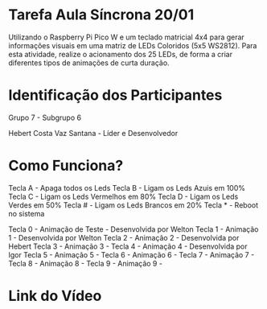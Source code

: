 # Tarefa Aula Síncrona 20/01

Utilizando o Raspberry Pi Pico W e um teclado matricial 4x4 para gerar informações visuais em uma matriz de LEDs Coloridos (5x5 WS2812). Para esta atividade, realize o acionamento dos 25 LEDs, de forma a criar diferentes tipos de animações de curta duração.

# Identificação dos Participantes

Grupo 7 - Subgrupo 6

Hebert Costa Vaz Santana - Líder e Desenvolvedor

# Como Funciona?

Tecla A - Apaga todos os Leds
Tecla B - Ligam os Leds Azuis em 100%
Tecla C - Ligam os Leds Vermelhos em 80%
Tecla D - Ligam os Leds Verdes em 50%
Tecla # - Ligam os Leds Brancos em 20%
Tecla * - Reboot no sistema

Tecla 0 - Animação de Teste - Desenvolvida por Welton
Tecla 1 - Animação 1 - Desenvolvida por Welton
Tecla 2 - Animação 2 - Desenvolvida por Hebert
Tecla 3 - Animação 3 - 
Tecla 4 - Animação 4 - Desenvolvida por Igor
Tecla 5 - Animação 5 - 
Tecla 6 - Animação 6 -
Tecla 7 - Animação 7 - 
Tecla 8 - Animação 8 -
Tecla 9 - Animação 9 - 

# Link do Vídeo
